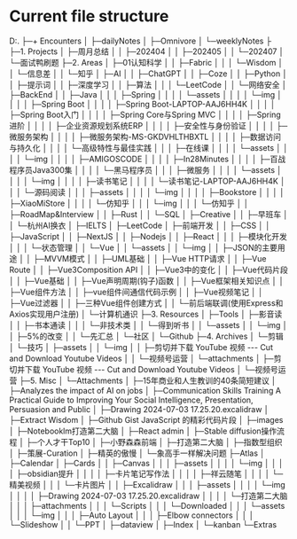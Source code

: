  # Current file structure

D:.
├─+ Encounters
│  ├─dailyNotes
│  ├─Omnivore
│  └─weeklyNotes
├
├─1. Projects
│  ├─周月总结
│  │  ├─202404
│  │  ├─202405
│  │  └─202407
│  └─面试鸭刷题
├─2. Areas
│  ├─01认知科学
│  │  ├─Fabric
│  │  │  └─Wisdom
│  │  └─信息差
│  │      └─知乎
│  ├─AI
│  │  ├─ChatGPT
│  │  ├─Coze
│  │  ├─Python
│  │  ├─提示词
│  │  ├─深度学习
│  │  ├─算法
│  │  │  └─LeetCode
│  │  └─网络安全
│  ├─BackEnd
│  │  ├─Java
│  │  │  ├─Spring
│  │  │  │  └─assets
│  │  │  │      └─img
│  │  │  │          ├─Spring Boot
│  │  │  │          ├─Spring Boot-LAPTOP-AAJ6HH4K
│  │  │  │          ├─Spring Boot入门
│  │  │  │          ├─Spring Core与Spring MVC
│  │  │  │          ├─Spring 进阶
│  │  │  │          ├─企业资源规划系统ERP
│  │  │  │          ├─安全性与身份验证
│  │  │  │          ├─微服务架构
│  │  │  │          ├─微服务架构-MS-GKDVHLTHBXTL
│  │  │  │          ├─数据访问与持久化
│  │  │  │          └─高级特性与最佳实践
│  │  │  ├─在线课
│  │  │  │  └─assets
│  │  │  │      └─img
│  │  │  │          ├─AMIGOSCODE
│  │  │  │          ├─In28Minutes
│  │  │  │          ├─百战程序员Java300集
│  │  │  │          └─黑马程序员
│  │  │  ├─微服务
│  │  │  │  └─assets
│  │  │  │      └─img
│  │  │  │          ├─读书笔记
│  │  │  │          └─读书笔记-LAPTOP-AAJ6HH4K
│  │  │  └─源码阅读
│  │  │      ├─assets
│  │  │      │  └─img
│  │  │      │      ├─Bookstore
│  │  │      │      ├─XiaoMiStore
│  │  │      │      └─仿知乎
│  │  │      └─img
│  │  │          └─仿知乎
│  │  ├─RoadMap&Interview
│  │  ├─Rust
│  │  └─SQL
│  ├─Creative
│  │  ├─早班车
│  │  └─杭州AI换衣
│  ├─IELTS
│  ├─LeetCode
│  ├─前端开发
│  │  ├─CSS
│  │  ├─JavaScript
│  │  ├─NextJS
│  │  ├─Nodejs
│  │  ├─React
│  │  │  ├─模块化开发
│  │  │  └─状态管理
│  │  └─Vue
│  │      └─assets
│  │          └─img
│  │              ├─JSON的主要用途
│  │              ├─MVVM模式
│  │              ├─UML基础
│  │              ├─Vue HTTP请求
│  │              ├─Vue Route
│  │              ├─Vue3Composition API
│  │              ├─Vue3中的变化
│  │              ├─Vue代码片段
│  │              ├─Vue基础
│  │              ├─Vue声明周期(钩子)函数
│  │              ├─Vue框架相关知识点
│  │              ├─Vue组件方法
│  │              ├─vue组件间通信代码示例
│  │              ├─Vue视频笔记
│  │              ├─Vue过滤器
│  │              ├─三种Vue组件创建方式
│  │              └─前后端联调(使用Express和Axios实现用户注册)
│  └─计算机通识
├─3. Resources
│  ├─Tools
│  ├─影音读
│  │  ├─书本通读
│  │  │  └─非技术类
│  │  └─得到听书
│  │      └─assets
│  │          └─img
│  │              ├─5%的改变
│  │              └─先汇总
│  └─社区
│      └─Github
├─4. Archives
│  └─剪辑
│      └─技巧
│          ├─assets
│          │  └─img
│          │      ├─剪切并下载 YouTube 视频 --- Cut and Download Youtube Videos
│          │      └─视频号运营
│          └─attachments
│              ├─剪切并下载 YouTube 视频 --- Cut and Download Youtube Videos
│              └─视频号运营
├─5. Misc
│  └─Attachments
│      ├─15年商业和人生教训的40条简短建议
│      ├─Analyzes the impact of AI on jobs
│      ├─Communication Skills Training A Practical Guide to Improving Your Social Intelligence, Presentation, Persuasion and Public
│      ├─Drawing 2024-07-03 17.25.20.excalidraw
│      ├─Extract Wisdom
│      ├─Github Gist JavaScript 的精彩代码片段
│      ├─images
│      ├─Notebooklm打造第二大脑
│      ├─React admin
│      ├─Stable diffusion操作流程
│      ├─个人才干Top10
│      ├─小野森森前端
│      ├─打造第二大脑
│      ├─指数型组织
│      ├─策展-Curation
│      ├─精英的傲慢
│      └─象高手一样解决问题
├─Atlas
│  ├─Calendar
│  ├─Cards
│  │  ├─Canvas
│  │  │  ├─assets
│  │  │  │  └─img
│  │  │  │      ├─obsidian提升
│  │  │  │      ├─卡片笔记写作法
│  │  │  │      ├─祥云随笔
│  │  │  │      └─精美视频
│  │  │  └─卡片图片
│  │  ├─Excalidraw
│  │  │  ├─assets
│  │  │  │  └─img
│  │  │  │      ├─Drawing 2024-07-03 17.25.20.excalidraw
│  │  │  │      └─打造第二大脑
│  │  │  ├─attachments
│  │  │  └─Scripts
│  │  │      └─Downloaded
│  │  │          └─assets
│  │  │              └─img
│  │  │                  ├─Auto Layout
│  │  │                  ├─Elbow connectors
│  │  │                  └─Slideshow
│  │  └─PPT
│  ├─dataview
│  ├─Index
│  └─kanban
└─Extras
    